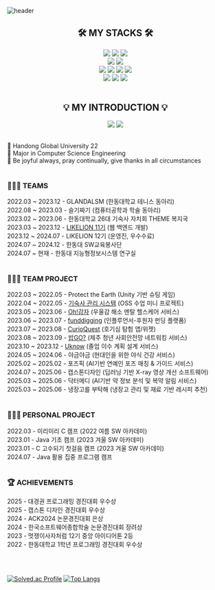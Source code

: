![header](https://capsule-render.vercel.app/api?type=waving&color=0:EDA0E9,100:EDA0E9&height=230&section=header&text=Sumin's%20Github&fontSize=60&animation=fadeIn&fontAlignY=32&desc=Developer%20who%20helps%20people%20&descAlignY=50&descAlign=50)

<div align=center>
<h2>🛠 MY STACKS 🛠</h2>
</div>

<div align="center">

  <!-- 언어 -->
  <img src="https://img.shields.io/badge/python-3776AB?style=for-the-badge&logo=python&logoColor=white">
  <img src="https://img.shields.io/badge/java-007396?style=for-the-badge&logo=java&logoColor=white">
  <img src="https://img.shields.io/badge/c++-00599C?style=for-the-badge&logo=c%2B%2B&logoColor=white">
  <br/>

  <!-- AI 관련 -->
  <img src="https://img.shields.io/badge/PyTorch-EE4C2C?style=for-the-badge&logo=pytorch&logoColor=white">
  <img src="https://img.shields.io/badge/OpenCV-5C3EE8?style=for-the-badge&logo=opencv&logoColor=white">
  <br/>

  <!-- 개발 프레임워크 -->
  <img src="https://img.shields.io/badge/Spring-6DB33F?style=for-the-badge&logo=Spring&logoColor=white">
  <img src="https://img.shields.io/badge/MySQL-4479A1?style=for-the-badge&logo=mysql&logoColor=white">
  <img src="https://img.shields.io/badge/Flutter-02569B?style=for-the-badge&logo=flutter&logoColor=white">
  <img src="https://img.shields.io/badge/Firebase-FFCA28?style=for-the-badge&logo=firebase&logoColor=white">
  <br/>

  <!-- 협업 도구 -->
  <img src="https://img.shields.io/badge/GitHub-181717?style=for-the-badge&logo=github&logoColor=white">
  <img src="https://img.shields.io/badge/Figma-F24E1E?style=for-the-badge&logo=figma&logoColor=white">
  <img src="https://img.shields.io/badge/Notion-000000?style=for-the-badge&logo=notion&logoColor=white">
  <br/>

</div>

<br/> 

<div align=center>
<h2>💡 MY INTRODUCTION 💡</h2>
<a href="https://www.instagram.com/su_min729/" target="_blank"><img src="https://img.shields.io/badge/instagram-41454A?style=for-the-badge&logo=instagram&logoColor=white"></a> <a href="https://velog.io/@sumina729/posts" target="_blank"><img src="https://img.shields.io/badge/velog-41454A?style=for-the-badge&logo=velog&logoColor=white"></a>
</div>

<br/>

🏫 Handong Global University 22 <br/> 
📝 Major in Computer Science Engineering <br/>
📖 Be joyful always, pray continually, give thanks in all circumstances<br/> <br/> 


### 🧑‍🤝‍🧑 TEAMS<br/> 
2022.03 ~ 2023.12 - GLANDALSM (한동대학교 테니스 동아리)<br/>
2022.08 ~ 2023.03 - 슬기짜기 (컴퓨터공학과 학술 동아리)<br/>
2023.02 ~ 2023.06 - 한동대학교 26대 기숙사 자치회 THEME 복지국<br/>
2023.03 ~ 2023.12 - <a href="https://hgulikelion.web.app/" target="_blank">LIKELION 11기</a> (웹 백엔드 개발)<br/>
2023.12 ~ 2024.07 - LIKELION 12기 (운영진, 우수수료)<br/>
2024.07 ~ 2024.12 - 한동대 SW교육봉사단<br/>
2024.07 ~ 현재 - 한동대 지능형정보시스템 연구실<br/><br/>


### 👩🏻‍💻 TEAM PROJECT<br/> 
2022.03 ~ 2022.05 - Protect the Earth (Unity 기반 슈팅 게임)<br/>
2022.04 ~ 2022.05 - <a href="https://github.com/sumina729/TeamProject-Miniproject" target="_blank">기숙사 관리 시스템</a> (OSS 수업 미니 프로젝트)<br/>
2023.05 ~ 2023.06 - <a href="https://www.figma.com/file/n42BBlWMjvBnioE9jeaFGv/%EB%9C%A8%EA%B1%B0%EC%9A%B4-%EA%B0%90%EC%9E%90?type=design&node-id=8%3A77&mode=design&t=dgvaucUJkgvzg1LZ-1" target="_blank">Oh!감자</a> (우울감 해소 멘탈 헬스케어 서비스)<br/>
2023.06 ~ 2023.07 - <a href="https://github.com/LikeLionHGU/2023-Summer-team1-back/tree/main" target="_blank">funddigging</a> (인플루언서-후원자 펀딩 플랫폼)<br/>
2023.07 ~ 2023.08 - <a href="https://github.com/LikeLionHGU/CurioQuest-back/tree/queryCube" target="_blank">CurioQuest</a> (호기심 탐험 앱/위젯)<br/>
2023.08 ~ 2023.09 - <a href="https://www.jejudsi.kr/issue/Rvbr" target="_blank">밥GO?</a> (제주 청년 사회안전망 네트워킹 서비스)<br/>
2023.10 ~ 2023.12 - <a href="https://github.com/LikeLionHGU/UKnow-backend" target="_blank">Uknow</a> (졸업 이수 계획 설계 서비스)<br/>
2024.05 ~ 2024.06 - 야금야금 (현대인을 위한 야식 건강 서비스)<br/>
2025.02 ~ 2025.02 - 포즈픽 (AI기반 연예인 포즈 매칭 & 가이드 서비스)<br/>
2024.07 ~ 2025.06 - 캡스톤디자인 (딥러닝 기반 X-ray 영상 개선 소프트웨어)<br/>
2025.03 ~ 2025.06 - 닥터메디 (AI기반 약 정보 분석 및 복약 알림 서비스)<br/>
2025.03 ~ 2025.06 - 냉장고를 부탁해 (냉장고 관리 및 재료 기반 레시피 추천)<br/><br/>


### 👩🏻‍💻 PERSONAL PROJECT<br/>
2022.03 - 미리미리 C 캠프 (2022 여름 SW 아카데미)<br/>
2023.01 - Java 기초 캠프 (2023 겨울 SW 아카데미)<br/>
2023.01 - C 고수되기 첫걸음 캠프 (2023 겨울 SW 아카데미)<br/>
2024.07 - Java 활용 집중 프로그램 캠프<br/><br/>

### 🏆 ACHIEVEMENTS<br/>
2025 - 대경권 프로그래밍 경진대회 우수상<br/>
2025 - 캡스톤 디자인 경진대회 우수상<br/>
2024 - ACK2024 논문경진대회 은상<br/>
2024 - 한국소프트웨어종합학술 논문경진대회 장려상<br/>
2023 - 멋쟁이사자처럼 12기 중앙 아이디어톤 2등<br/>
2022 - 한동대학교 1학년 프로그래밍 경진대회 우수상<br/>

<br/> 
<br/> 

<!--
![Anurag's GitHub stats](https://github-readme-stats.vercel.app/api?username=sumina729&show_icons=true&theme=nightowl)
-->
[![Solved.ac Profile](http://mazassumnida.wtf/api/v2/generate_badge?boj=sumina729)](https://solved.ac/sumina729) [![Top Langs](https://github-readme-stats.vercel.app/api/top-langs/?username=sumina729&layout=compact)](https://github.com/anuraghazra/github-readme-stats)

<!--
**sumina729/sumina729** is a ✨ _special_ ✨ repository because its `README.md` (this file) appears on your GitHub profile.

Here are some ideas to get you started:

- 🔭 I’m currently working on ...
- 🌱 I’m currently learning ...
- 👯 I’m looking to collaborate on ...
- 🤔 I’m looking for help with ...
- 💬 Ask me about ...
- 📫 How to reach me: ...
- 😄 Pronouns: ...
- ⚡ Fun fact: ...
-->

